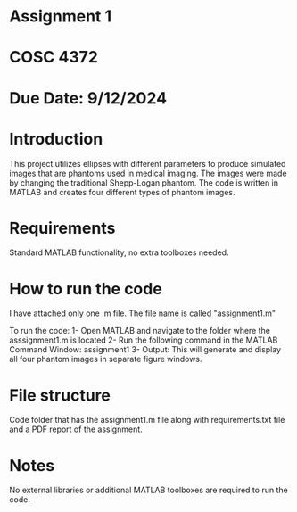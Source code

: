 
# Assignment 1
# COSC 4372 
# Due Date: 9/12/2024


# Introduction 
This project utilizes ellipses with different parameters to produce simulated images that are phantoms used in medical imaging. The images were made by changing the traditional Shepp-Logan phantom. The code is written in MATLAB and creates four different types of phantom images.

# Requirements 
Standard MATLAB functionality, no extra toolboxes needed.

# How to run the code
I have attached only one .m file. The file name is called "assignment1.m" 

To run the code: 
1- Open MATLAB and navigate to the folder where the asssignment1.m is located 
2- Run the following command in the MATLAB Command Window:
assignment1
3-  Output: This will generate and display all four phantom images in separate figure windows.

# File structure 
Code folder that has the assignment1.m file along with requirements.txt file and a PDF report of the assignment. 

# Notes
No external libraries or additional MATLAB toolboxes are required to run the code.

